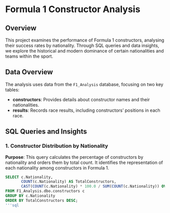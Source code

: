 # Formula 1 Constructor Analysis

## Overview
This project examines the performance of Formula 1 constructors, analysing their success rates by nationality. Through SQL queries and data insights, we explore the historical and modern dominance of certain nationalities and teams within the sport.

## Data Overview
The analysis uses data from the `F1_Analysis` database, focusing on two key tables:
- **constructors**: Provides details about constructor names and their nationalities.
- **results**: Records race results, including constructors’ positions in each race.

## SQL Queries and Insights

### 1. Constructor Distribution by Nationality
**Purpose**: This query calculates the percentage of constructors by nationality and orders them by total count. It identifies the representation of each nationality among constructors in Formula 1.

```sql
SELECT c.Nationality, 
       COUNT(c.Nationality) AS TotalConstructors, 
       CAST(COUNT(c.Nationality) * 100.0 / SUM(COUNT(c.Nationality)) OVER () AS DECIMAL(5, 2)) AS Percentage
FROM F1_Analysis.dbo.constructors c
GROUP BY c.Nationality
ORDER BY TotalConstructors DESC;
'''sql
